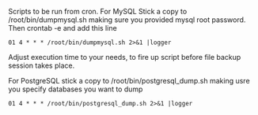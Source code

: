 Scripts to be run from cron. For MySQL Stick a copy to /root/bin/dumpmysql.sh 
making sure you provided mysql root password. Then crontab -e and add this line

    01 4 * * * /root/bin/dumpmysql.sh 2>&1 |logger

Adjust execution time to your needs, to fire up script before file backup session takes place.


For PostgreSQL stick a copy to /root/bin/postgresql_dump.sh making usre you specify databases you want to dump

    01 4 * * * /root/bin/postgresql_dump.sh 2>&1 |logger


